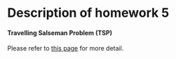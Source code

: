 # Description of homework 5

#### Travelling Salseman Problem (TSP)  
Please refer to [this page](https://github.com/LingyingWu/google-step-tsp) for more detail.
